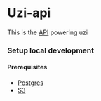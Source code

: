 # Uzi-api

This is the [API](https://en.wikipedia.org/wiki/API) powering uzi

### Setup local development

#### Prerequisites
- [Postgres](https://www.postgresql.org/docs/)
- [S3](https://aws.amazon.com/pm/serv-s3/?trk=c8974be7-bc21-436d-8108-722e8ab912e1&sc_channel=ps&ef_id=CjwKCAiApuCrBhAuEiwA8VJ6JnMD6YH53sA_iL1aiLCfPzrJXi2EvTdzeo6d2MtzzsLItlvTMJ0MZRoCdKUQAvD_BwE:G:s&s_kwcid=AL!4422!3!645125274431!e!!g!!s3!19574556914!145779857032)
